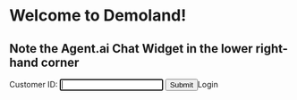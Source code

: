 # Welcome to Demoland!

## Note the Agent.ai Chat Widget in the lower right-hand corner
<!-- agent.ai chat widget begin -->
   <script id="user-care-script" src="https://webclient.agent.ai/js/agentai.js">
   </script>
   <script>
       AgentAI.initialize({
           'app_id': 'udvlVlwJLtdfGpuFvelhqw',
           'api_key': 'AHTN65UUJVE4Q0002UPWNPOZ262FC3DAWLS2KJH3XE',
           'allow_location': true,
           'api_domain': 'agent-demo01.agent.ai'
       });
   </script>
   
Customer ID: <input type='text' name='cid' id='cid' autofocus>
<input type="submit" onclick="myFunction()">Login

<script>
function myFunction() {
    var x = document.getElementById('cid').value;
    AgentAI.login({'customer_id': x});
}
</script>
<!-- agent.ai chat widget end -->
